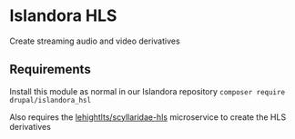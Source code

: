 # Islandora HLS

Create streaming audio and video derivatives

## Requirements

Install this module as normal in our Islandora repository `composer require drupal/islandora_hsl`

Also requires the [lehightlts/scyllaridae-hls](https://github.com/lehigh-university-libraries/scyllaridae/tree/main/examples/hls) microservice to create the HLS derivatives
